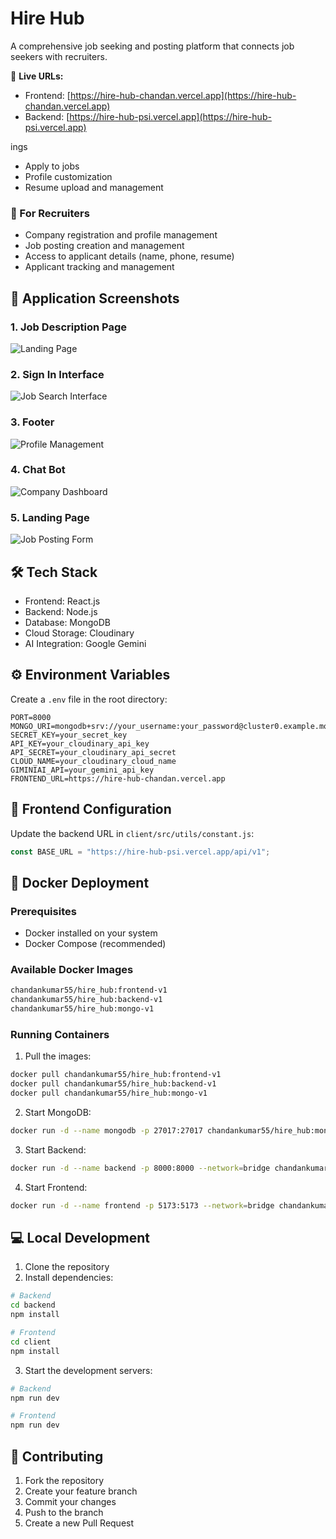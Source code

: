 # Hire Hub

A comprehensive job seeking and posting platform that connects job seekers with recruiters.

🔗 **Live URLs:**
- Frontend: [https://hire-hub-chandan.vercel.app](https://hire-hub-chandan.vercel.app)
- Backend: [https://hire-hub-psi.vercel.app](https://hire-hub-psi.vercel.app)

ings
- Apply to jobs
- Profile customization
- Resume upload and management

### 💼 For Recruiters
- Company registration and profile management
- Job posting creation and management
- Access to applicant details (name, phone, resume)
- Applicant tracking and management

## 📸 Application Screenshots

### 1. Job Description Page
![Landing Page](./images/1.png)

### 2. Sign In Interface
![Job Search Interface](./images/2.png)

### 3. Footer
![Profile Management](./images/3.png)

### 4. Chat Bot
![Company Dashboard](./images/4.png)

### 5. Landing Page
![Job Posting Form](./images/5.png)

## 🛠️ Tech Stack

- Frontend: React.js
- Backend: Node.js
- Database: MongoDB
- Cloud Storage: Cloudinary
- AI Integration: Google Gemini

## ⚙️ Environment Variables

Create a `.env` file in the root directory:

```env
PORT=8000
MONGO_URI=mongodb+srv://your_username:your_password@cluster0.example.mongodb.net/
SECRET_KEY=your_secret_key
API_KEY=your_cloudinary_api_key
API_SECRET=your_cloudinary_api_secret
CLOUD_NAME=your_cloudinary_cloud_name
GIMINIAI_API=your_gemini_api_key
FRONTEND_URL=https://hire-hub-chandan.vercel.app
```

## 🔧 Frontend Configuration

Update the backend URL in `client/src/utils/constant.js`:

```javascript
const BASE_URL = "https://hire-hub-psi.vercel.app/api/v1";
```

## 🐳 Docker Deployment

### Prerequisites
- Docker installed on your system
- Docker Compose (recommended)

### Available Docker Images
```bash
chandankumar55/hire_hub:frontend-v1
chandankumar55/hire_hub:backend-v1
chandankumar55/hire_hub:mongo-v1
```

### Running Containers

1. Pull the images:
```bash
docker pull chandankumar55/hire_hub:frontend-v1
docker pull chandankumar55/hire_hub:backend-v1
docker pull chandankumar55/hire_hub:mongo-v1
```

2. Start MongoDB:
```bash
docker run -d --name mongodb -p 27017:27017 chandankumar55/hire_hub:mongo-v1
```

3. Start Backend:
```bash
docker run -d --name backend -p 8000:8000 --network=bridge chandankumar55/hire_hub:backend-v1
```

4. Start Frontend:
```bash
docker run -d --name frontend -p 5173:5173 --network=bridge chandankumar55/hire_hub:frontend-v1
```

## 💻 Local Development

1. Clone the repository
2. Install dependencies:
```bash
# Backend
cd backend
npm install

# Frontend
cd client
npm install
```

3. Start the development servers:
```bash
# Backend
npm run dev

# Frontend
npm run dev
```

## 🤝 Contributing

1. Fork the repository
2. Create your feature branch
3. Commit your changes
4. Push to the branch
5. Create a new Pull Request

